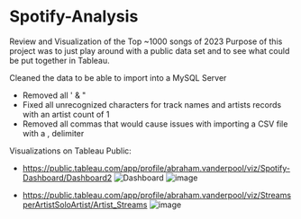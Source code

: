 # Spotify-Analysis
Review and Visualization of the Top ~1000 songs of 2023 
Purpose of this project was to just play around with a public data set and to see what could be put together in Tableau.



Cleaned the data to be able to import into a MySQL Server
- Removed all ' & "
- Fixed all unrecognized characters for track names and artists records with an artist count of 1
- Removed all commas that would cause issues with importing a CSV file with a , delimiter


Visualizations on Tableau Public:
- https://public.tableau.com/app/profile/abraham.vanderpool/viz/Spotify-Dashboard/Dashboard2
![Dashboard](https://github.com/Vandal03/Spotify-Analysis/assets/26776266/f30e8956-d49c-43cf-9d8f-2babbae770a2)
![image](https://github.com/Vandal03/Spotify-Analysis/assets/26776266/12f77033-d15d-4118-9a5e-b41d49f588c9)




  
- https://public.tableau.com/app/profile/abraham.vanderpool/viz/StreamsperArtistSoloArtist/Artist_Streams
  ![image](https://github.com/Vandal03/Spotify-Analysis/assets/26776266/ff8ac1cb-fe5f-45ca-aa2d-633fe365992f)

